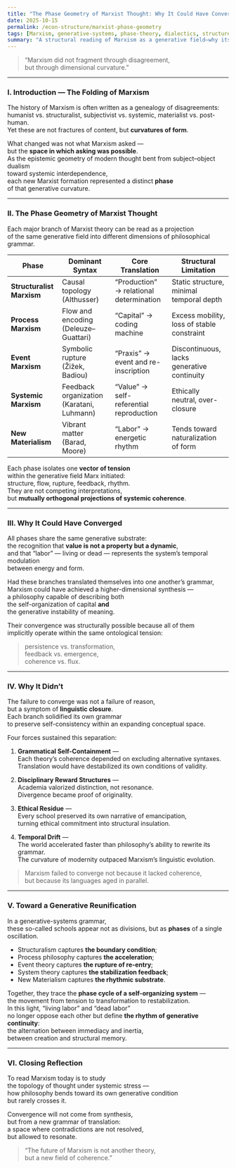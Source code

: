 ```yaml
---
title: "The Phase Geometry of Marxist Thought: Why It Could Have Converged (But Didn’t)"
date: 2025-10-15
permalink: /econ-structure/marxist-phase-geometry
tags: [Marxism, generative-systems, phase-theory, dialectics, structure]
summary: "A structural reading of Marxism as a generative field—why its divergent schools express different phases of the same systemic logic, and why convergence required a shift in philosophical grammar rather than doctrine."
---
```


> “Marxism did not fragment through disagreement,  
>  but through dimensional curvature.”

---

### I. Introduction — The Folding of Marxism

The history of Marxism is often written as a genealogy of disagreements:  
humanist vs. structuralist, subjectivist vs. systemic, materialist vs. post-human.  
Yet these are not fractures of content, but **curvatures of form**.  

What changed was not what Marxism asked —  
but the **space in which asking was possible**.  
As the epistemic geometry of modern thought bent from subject–object dualism  
toward systemic interdependence,  
each new Marxist formation represented a distinct **phase**  
of that generative curvature.

---

### II. The Phase Geometry of Marxist Thought

Each major branch of Marxist theory can be read as a projection  
of the same generative field into different dimensions of philosophical grammar.

| Phase                     | Dominant Syntax                           | Core Translation                        | Structural Limitation                      |
| ------------------------- | ----------------------------------------- | --------------------------------------- | ------------------------------------------ |
| **Structuralist Marxism** | Causal topology (Althusser)               | “Production” → relational determination | Static structure, minimal temporal depth   |
| **Process Marxism**       | Flow and encoding (Deleuze–Guattari)      | “Capital” → coding machine              | Excess mobility, loss of stable constraint |
| **Event Marxism**         | Symbolic rupture (Žižek, Badiou)          | “Praxis” → event and re-inscription     | Discontinuous, lacks generative continuity |
| **Systemic Marxism**      | Feedback organization (Karatani, Luhmann) | “Value” → self-referential reproduction | Ethically neutral, over-closure            |
| **New Materialism**       | Vibrant matter (Barad, Moore)             | “Labor” → energetic rhythm              | Tends toward naturalization of form        |

Each phase isolates one **vector of tension**  
within the generative field Marx initiated:  
structure, flow, rupture, feedback, rhythm.  
They are not competing interpretations,  
but **mutually orthogonal projections of systemic coherence**.

---

### III. Why It Could Have Converged

All phases share the same generative substrate:  
the recognition that **value is not a property but a dynamic**,  
and that “labor” — living or dead — represents the system’s temporal modulation  
between energy and form.  

Had these branches translated themselves into one another’s grammar,  
Marxism could have achieved a higher-dimensional synthesis —  
a philosophy capable of describing both  
the self-organization of capital **and**  
the generative instability of meaning.  

Their convergence was structurally possible because all of them  
implicitly operate within the same ontological tension:  

> persistence vs. transformation,  
> feedback vs. emergence,  
> coherence vs. flux.

---

### IV. Why It Didn’t

The failure to converge was not a failure of reason,  
but a symptom of **linguistic closure**.  
Each branch solidified its own grammar  
to preserve self-consistency within an expanding conceptual space.

Four forces sustained this separation:

1. **Grammatical Self-Containment** —  
   Each theory’s coherence depended on excluding alternative syntaxes.  
   Translation would have destabilized its own conditions of validity.

2. **Disciplinary Reward Structures** —  
   Academia valorized distinction, not resonance.  
   Divergence became proof of originality.

3. **Ethical Residue** —  
   Every school preserved its own narrative of emancipation,  
   turning ethical commitment into structural insulation.

4. **Temporal Drift** —  
   The world accelerated faster than philosophy’s ability to rewrite its grammar.  
   The curvature of modernity outpaced Marxism’s linguistic evolution.

> Marxism failed to converge not because it lacked coherence,  
> but because its languages aged in parallel.

---

### V. Toward a Generative Reunification

In a generative-systems grammar,  
these so-called schools appear not as divisions, but as **phases** of a single oscillation.

- Structuralism captures **the boundary condition**;  
- Process philosophy captures **the acceleration**;  
- Event theory captures **the rupture of re-entry**;  
- System theory captures **the stabilization feedback**;  
- New Materialism captures **the rhythmic substrate**.

Together, they trace the **phase cycle of a self-organizing system** —  
the movement from tension to transformation to restabilization.  
In this light, “living labor” and “dead labor”  
no longer oppose each other but define **the rhythm of generative continuity**:  
the alternation between immediacy and inertia,  
between creation and structural memory.

---

### VI. Closing Reflection

To read Marxism today is to study  
the topology of thought under systemic stress —  
how philosophy bends toward its own generative condition  
but rarely crosses it.  

Convergence will not come from synthesis,  
but from a new grammar of translation:  
a space where contradictions are not resolved,  
but allowed to resonate.  

> “The future of Marxism is not another theory,  
>  but a new field of coherence.”
